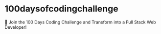 # 100daysofcodingchallenge
🚀 Join the 100 Days Coding Challenge and Transform into a Full Stack Web Developer! 
